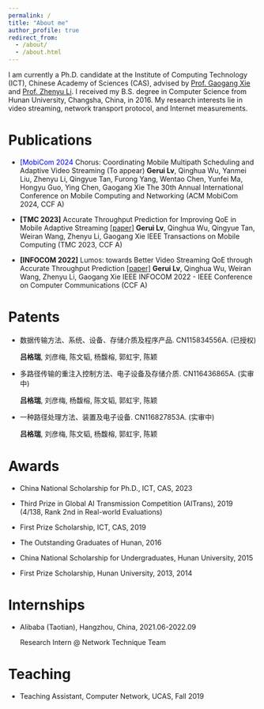 ```yaml
---
permalink: /
title: "About me"
author_profile: true
redirect_from: 
  - /about/
  - /about.html
---
```




I am currently a Ph.D. candidate at the Institute of Computing Technology (ICT), Chinese Academy of Sciences (CAS), advised by [Prof. Gaogang Xie](https://people.ucas.ac.cn/~_xie?language=en) and [Prof. Zhenyu Li](https://zhenyulee.github.io/). I received my B.S. degree in Computer Science from Hunan University, Changsha, China, in 2016. My research interests lie in video streaming, network transport protocol, and Internet measurements.



# Publications

* <span style="color:blue">[MobiCom 2024</span> Chorus: Coordinating Mobile Multipath Scheduling and Adaptive Video Streaming (To appear)
  **Gerui Lv**, Qinghua Wu, Yanmei Liu, Zhenyu Li, Qingyue Tan, Furong Yang, Wentao Chen, Yunfei Ma, Hongyu Guo, Ying Chen, Gaogang Xie
  The 30th Annual International Conference on Mobile Computing and Networking (ACM MobiCom 2024, CCF A)

- **[TMC 2023]** Accurate Throughput Prediction for Improving QoE in Mobile Adaptive Streaming [[paper]](https://ieeexplore.ieee.org/abstract/document/10246426)
  **Gerui Lv**, Qinghua Wu, Qingyue Tan, Weiran Wang, Zhenyu Li, Gaogang Xie
  IEEE Transactions on Mobile Computing (TMC 2023, CCF A)

- **[INFOCOM 2022]** Lumos: towards Better Video Streaming QoE through Accurate Throughput Prediction [[paper]](https://ieeexplore.ieee.org/abstract/document/9796948/)
  **Gerui Lv**, Qinghua Wu, Weiran Wang, Zhenyu Li, Gaogang Xie
  IEEE INFOCOM 2022 - IEEE Conference on Computer Communications (CCF A)



# Patents

- 数据传输方法、系统、设备、存储介质及程序产品. CN115834556A. (已授权) 

  **吕格瑞**, 刘彦梅, 陈文韬, 杨馥榕, 郭虹宇, 陈颖

- 多路径传输的重注入控制方法、电子设备及存储介质. CN116436865A. (实审中)

  **吕格瑞**, 刘彦梅, 杨馥榕, 陈文韬, 郭虹宇, 陈颖

- 一种路径处理方法、装置及电子设备. CN116827853A. (实审中)

  **吕格瑞**, 刘彦梅, 陈文韬, 杨馥榕, 郭虹宇, 陈颖



# Awards

- China National Scholarship for Ph.D., ICT, CAS, 2023
- Third Prize in Global AI Transmission Competition (AITrans), 2019 (4/138, Rank 2nd in Real-world Evaluations)
- First Prize Scholarship, ICT, CAS, 2019

- The Outstanding Graduates of Hunan, 2016

- China National Scholarship for Undergraduates, Hunan University, 2015
- First Prize Scholarship, Hunan University, 2013, 2014



# Internships

- Alibaba (Taotian), Hangzhou, China, 2021.06-2022.09

  Research Intern @ Network Technique Team



# Teaching

- Teaching Assistant, Computer Network, UCAS, Fall 2019

